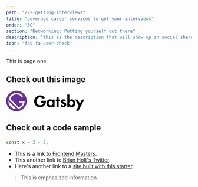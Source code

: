 ```yaml
---
path: "/22-getting-interviews"
title: "Leverage career services to get your interviews"
order: "3C"
section: "Networking: Putting yourself out there"
description: "this is the description that will show up in social shares"
icon: "fas fa-user-check"
---
```


This is page one.

## Check out this image

![Gatsby Logo](./images/logo.svg)

## Check out a code sample

```js
const x = 2 + 2;
```

- This is a link to [Frontend Masters][fem].
- This another link to [Brian Holt's Twitter](https://twitter.com/holtbt).
- Here's another link to a [site built with this starter][containers].

> This is emphasized information.

[fem]: https://www.frontendmasters.com
[containers]: https://btholt.github.io/complete-intro-to-containers/
